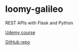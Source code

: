 # loomy-galileo
REST APIs with Flask and Python

[Udemy course](https://www.udemy.com/rest-api-flask-and-python/)

[GitHub repo](https://github.com/schoolofcode-me/rest-api-sections)
